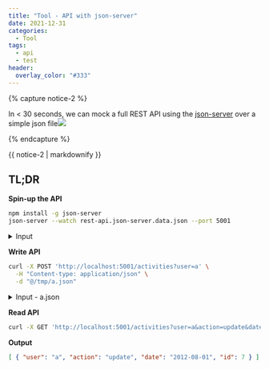 ```yaml
---
title: "Tool - API with json-server"
date: 2021-12-31
categories:
  - Tool
tags:
  - api
  - test
header:
  overlay_color: "#333"
---
```


{% capture notice-2 %}

In < 30 seconds, we can mock a full REST API using the [json-server](https://github.com/typicode/json-server) over a simple json file<img src="{{ site.url }}{{ site.baseurl }}/assets/tool/json-server.png">

{% endcapture %}

<div class="notice--primary">
{{ notice-2 | markdownify }}
</div>



## TL;DR

<div class="notice--primary" markdown="1">

**Spin-up the API**

```bash
npm install -g json-server
json-server --watch rest-api.json-server.data.json --port 5001
```

<details><summary>Input</summary>

{% gist 433431f6ae3a3c5dad94975653b0a508 rest-api.json-server.data.json %}

</details>

</div>

<div class="notice--primary" markdown="1">

**Write API**

```bash
curl -X POST 'http://localhost:5001/activities?user=a' \
  -H "Content-type: application/json" \
  -d "@/tmp/a.json"
```

<details markdown="1"><summary>Input - a.json</summary>

```json
{ "user": "a", "action": "update", "date": "2012-08-01" }
```

</details>

</div>

<div class="notice--primary" markdown="1">

**Read API**

```bash
curl -X GET 'http://localhost:5001/activities?user=a&action=update&date=2012-08-01'
```

**Output**

```json
[ { "user": "a", "action": "update", "date": "2012-08-01", "id": 7 } ]
```
</div>
